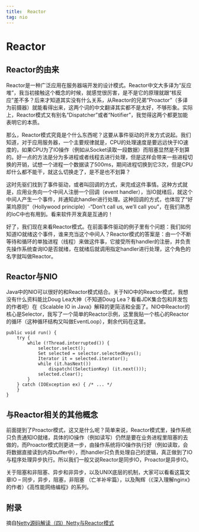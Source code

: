 ```yaml
---
title:  Reactor
tag: nio
---
```

<!-- toc -->
#  Reactor

## Reactor的由来

Reactor是一种广泛应用在服务器端开发的设计模式。Reactor中文大多译为“反应堆”，我当初接触这个概念的时候，就感觉很厉害，是不是它的原理就跟“核反应”差不多？后来才知道其实没有什么关系，从Reactor的兄弟“Proactor”（多译为前摄器）就能看得出来，这两个词的中文翻译其实都不是太好，不够形象。实际上，Reactor模式又有别名“Dispatcher”或者“Notifier”，我觉得这两个都更加能表明它的本质。

那么，Reactor模式究竟是个什么东西呢？这要从事件驱动的开发方式说起。我们知道，对于应用服务器，一个主要规律就是，CPU的处理速度是要远远快于IO速度的，如果CPU为了IO操作（例如从Socket读取一段数据）而阻塞显然是不划算的。好一点的方法是分为多进程或者线程去进行处理，但是这样会带来一些进程切换的开销，试想一个进程一个数据读了500ms，期间进程切换到它3次，但是CPU却什么都不能干，就这么切换走了，是不是也不划算？

这时先驱们找到了事件驱动，或者叫回调的方式，来完成这件事情。这种方式就是，应用业务向一个中间人注册一个回调（event handler），当IO就绪后，就这个中间人产生一个事件，并通知此handler进行处理。这种回调的方式，也体现了“好莱坞原则”（Hollywood principle）-“Don’t call us, we’ll call you”，在我们熟悉的IoC中也有用到。看来软件开发真是互通的！

好了，我们现在来看Reactor模式。在前面事件驱动的例子里有个问题：我们如何知道IO就绪这个事件，谁来充当这个中间人？Reactor模式的答案是：由一个不断等待和循环的单独进程（线程）来做这件事，它接受所有handler的注册，并负责先操作系统查询IO是否就绪，在就绪后就调用指定handler进行处理，这个角色的名字就叫做Reactor。

## Reactor与NIO
Java中的NIO可以很好的和Reactor模式结合。关于NIO中的Reactor模式，我想没有什么资料能比Doug Lea大神（不知道Doug Lea？看看JDK集合包和并发包的作者吧）在《Scalable IO in Java》解释的更简洁和全面了。NIO中Reactor的核心是Selector，我写了一个简单的Reactor示例，这里我贴一个核心的Reactor的循环（这种循环结构又叫做EventLoop），剩余代码在这里。

```
public void run() {
    try {
        while (!Thread.interrupted()) {
            selector.select();
            Set selected = selector.selectedKeys();
            Iterator it = selected.iterator();
            while (it.hasNext())
                dispatch((SelectionKey) (it.next()));
            selected.clear();
        }
    } catch (IOException ex) { /* ... */
    }
}
```

## 与Reactor相关的其他概念

前面提到了Proactor模式，这又是什么呢？简单来说，Reactor模式里，操作系统只负责通知IO就绪，具体的IO操作（例如读写）仍然是要在业务进程里阻塞的去做的，而Proactor模式则更进一步，由操作系统将IO操作执行好（例如读取，会将数据直接读到内存buffer中），而handler只负责处理自己的逻辑，真正做到了IO与程序处理异步执行。所以我们一般又说Reactor是同步IO，Proactor是异步IO。

关于阻塞和非阻塞、异步和非异步，以及UNIX底层的机制，大家可以看看这篇文章IO – 同步，异步，阻塞，非阻塞 （亡羊补牢篇），以及陶辉（《深入理解nginx》的作者）《高性能网络编程》的系列。


## 附录
摘自[Netty源码解读（四）Netty与Reactor模式](http://ifeve.com/netty-reactor-4/)

